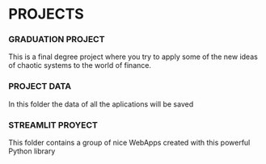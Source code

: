 # PROJECTS


### GRADUATION PROJECT

This is a final degree project where you try to apply some of the new ideas of chaotic systems to the world of finance. 

### PROJECT DATA

In this folder the data of all the aplications will be saved

### STREAMLIT PROYECT

This folder contains a group of nice WebApps created with this powerful Python library